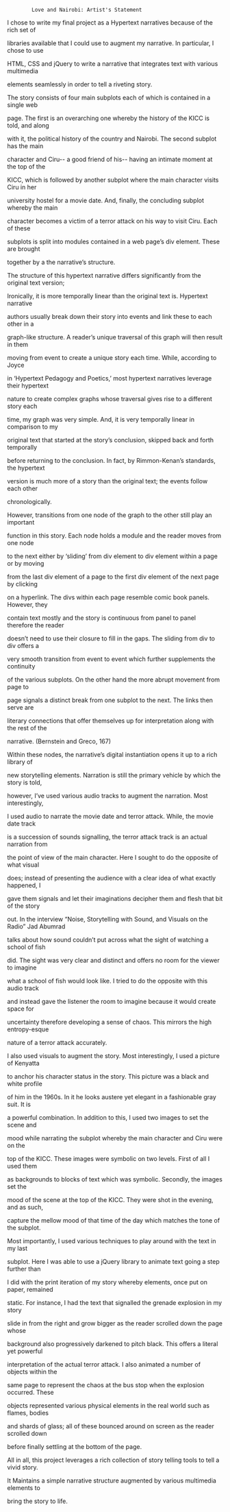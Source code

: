 			Love and Nairobi: Artist's Statement			

I chose to write my final project as a Hypertext narratives because of the rich set of 

libraries available that I could use to augment my narrative. In particular, I chose to use 

HTML, CSS and jQuery to write a narrative that integrates text with various multimedia 

elements seamlessly in order to tell a riveting story. 

The story consists of four main subplots each of which is contained in a single web 

page. The first is an overarching one whereby the history of the KICC is told, and along 

with it, the political history of the country and Nairobi. The second subplot has the main 

character and Ciru-- a good friend of his-- having an intimate moment at the top of the 

KICC, which is followed by another subplot where the main character visits Ciru in her 

university hostel for a movie date. And, finally, the concluding subplot whereby the main 

character becomes a victim of a terror attack on his way to visit Ciru. Each of these 

subplots is split into modules contained in a web page’s div element. These are brought 

together by a the narrative’s structure. 

The structure of this hypertext narrative differs significantly from the original text version; 

Ironically, it is more temporally linear than the original text is. Hypertext narrative 

authors usually break down their story into events and link these to each other in a 

graph-like structure. A reader’s unique traversal of this graph will then result in them 

moving from event to create a unique story each time. While, according to Joyce 

in ‘Hypertext Pedagogy and Poetics,’ most hypertext narratives leverage their hypertext 

nature to create complex graphs whose traversal gives rise to a different story each 

time, my graph was very simple. And, it is very temporally linear in comparison to my 

original text that started at the story’s conclusion, skipped back and forth temporally 

before returning to the conclusion. In fact, by Rimmon-Kenan’s standards, the hypertext 

version is much more of a story than the original text; the events follow each other 

chronologically. 

However, transitions from one node of the graph to the other still play an important 

function in this story. Each node holds a module and the reader moves from one node 

to the next either by ‘sliding’ from div element to div element within a page or by moving 

from the last div element of a page to the first div element of the next page by clicking 

on a hyperlink. The divs within each page resemble comic book panels. However, they 

contain text mostly and the story is continuous from panel to panel therefore the reader 

doesn’t need to use their closure to fill in the gaps. The sliding from div to div offers a 

very smooth transition from event to event which further supplements the continuity 

of the various subplots. On the other hand the more abrupt movement from page to 

page signals a distinct break from one subplot to the next. The links then serve are 

literary connections that offer themselves up for interpretation along with the rest of the 

narrative. (Bernstein and Greco, 167)

Within these nodes, the narrative’s digital instantiation opens it up to a rich library of 

new storytelling elements. Narration is still the primary vehicle by which the story is told, 

however, I’ve used various audio tracks to augment the narration. Most interestingly, 

I used audio to narrate the movie date and terror attack. While, the movie date track 

is a succession of sounds signalling, the terror attack track is an actual narration from 

the point of view of the main character. Here I sought to do the opposite of what visual 

does; instead of presenting the audience with a clear idea of what exactly happened, I 

gave them signals and let their imaginations decipher them and flesh that bit of the story 

out. In the interview “Noise, Storytelling with Sound, and Visuals on the Radio” Jad Abumrad 

talks about how sound couldn’t put across what the sight of watching a school of fish 

did. The sight was very clear and distinct and offers no room for the viewer to imagine 

what a school of fish would look like. I tried to do the opposite with this audio track 

and instead gave the listener the room to imagine because it would create space for 

uncertainty therefore developing a sense of chaos. This mirrors the high entropy-esque 

nature of a terror attack accurately. 

I also used visuals to augment the story. Most interestingly, I used a picture of Kenyatta 

to anchor his character status in the story. This picture was a black and white profile 

of him in the 1960s. In it he looks austere yet elegant in a fashionable gray suit. It is 

a powerful combination. In addition to this, I used two images to set the scene and 

mood while narrating the subplot whereby the main character and Ciru were on the 

top of the KICC. These images were symbolic on two levels. First of all I used them 

as backgrounds to blocks of text which was symbolic. Secondly, the images set the 

mood of the scene at the top of the KICC. They were shot in the evening, and as such, 

capture the mellow mood of that time of the day which matches the tone of the subplot. 

Most importantly, I used various techniques to play around with the text in my last 

subplot. Here I was able to use a jQuery library to animate text going a step further than 

I did with the print iteration of my story whereby elements, once put on paper, remained 

static. For instance, I had the text that signalled the grenade explosion in my story 

slide in from the right and grow bigger as the reader scrolled down the page whose 

background also progressively darkened to pitch black. This offers a literal yet powerful 

interpretation of the actual terror attack. I also animated a number of objects within the 

same page to represent the chaos at the bus stop when the explosion occurred. These 

objects represented various physical elements in the real world such as flames, bodies 

and shards of glass; all of these bounced around on screen as the reader scrolled down 

before finally settling at the bottom of the page. 

All in all, this project leverages a rich collection of story telling tools to tell a vivid story. 

It Maintains a simple narrative structure augmented by various multimedia elements to 

bring the story to life.

